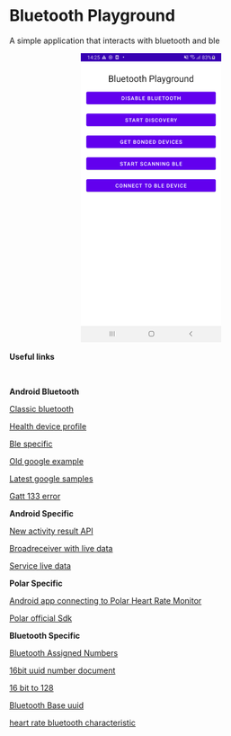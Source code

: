 # Bluetooth Playground
A simple application that interacts with bluetooth and ble

<p align="center">
  <img src="https://github.com/Vivecstel/bluetooth-playground/blob/main/images/screenshot.png" width="250"/>
  <br/>
  <p><b>Useful links</b></p>
  <br/>
  <p><b>Android Bluetooth</b></p>
  <p><a href="https://developer.android.com/guide/topics/connectivity/bluetooth">Classic bluetooth</a></p>
  <p><a href="https://developer.android.com/guide/topics/connectivity/bluetooth#HDP">Health device profile</a></p>
  <p><a href="https://developer.android.com/guide/topics/connectivity/bluetooth-le">Ble specific</a></p>
  <p><a href="https://github.com/googlearchive/android-BluetoothLeGatt">Old google example</a></p>
  <p><a href="https://github.com/android/connectivity-samples">Latest google samples</a></p>
  <p><a href="https://android.jlelse.eu/lessons-for-first-time-android-bluetooth-le-developers-i-learned-the-hard-way-fee07646624">Gatt 133 error</a></p>
  <p><b>Android Specific</b></p>
  <p><a href="https://developer.android.com/training/basics/intents/result">New activity result API</a></p>
  <p><a href="https://medium.com/@alexzaitsev/android-viewmodel-check-network-connectivity-state-7c028a017cd4">Broadreceiver with live data</a></p>
  <p><a href="https://stackoverflow.com/questions/44204978/how-to-update-livedata-of-a-viewmodel-from-background-service-and-update-ui">Service live data</a></p>
  <p><b>Polar Specific</b></p>
  <p><a href="https://github.com/marcolivierarsenault/PolarHeartRateApplication">Android app connecting to Polar Heart Rate	Monitor</a></p>
  <p><a href="https://github.com/polarofficial/polar-ble-sdk">Polar official Sdk</a></p>
  <p><b>Bluetooth Specific</b></p>
  <p><a href="https://www.bluetooth.com/specifications/assigned-numbers/ ">Bluetooth Assigned Numbers</a></p>
  <p><a href="https://btprodspecificationrefs.blob.core.windows.net/assigned-values/16-bit%20UUID%20Numbers%20Document.pdf">16bit uuid number document</a></p>
  <p><a href="https://stackoverflow.com/questions/50527426/ble-how-to-set-uuid-to-16bit">16 bit to 128</a></p>
  <p><a href="https://www.bluetooth.com/specifications/assigned-numbers/service-discovery/">Bluetooth Base uuid</a></p>
  <p><a href="https://www.bluetooth.com/specifications/assigned-numbers/health-device-profile/">heart rate bluetooth characteristic</a></p>
